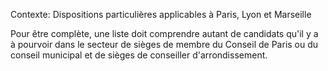 Contexte: Dispositions particulières applicables à Paris, Lyon et Marseille

Pour être complète, une liste doit comprendre autant de candidats qu'il y a à pourvoir dans le secteur de sièges de membre du Conseil de Paris ou du conseil municipal et de sièges de conseiller d'arrondissement.